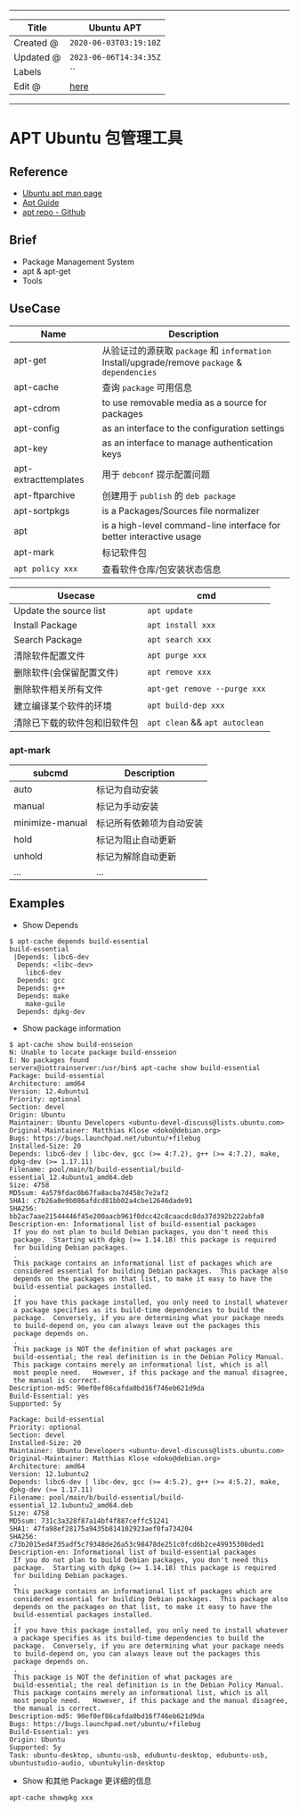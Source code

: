 -----

| Title     | Ubuntu APT                                          |
| --------- | --------------------------------------------------- |
| Created @ | `2020-06-03T03:19:10Z`                              |
| Updated @ | `2023-06-06T14:34:35Z`                              |
| Labels    | \`\`                                                |
| Edit @    | [here](https://github.com/junxnone/linux/issues/15) |

-----

# APT Ubuntu 包管理工具

## Reference

  - [Ubuntu apt man
    page](http://manpages.ubuntu.com/manpages/bionic/man8/apt.8.html)
  - [Apt
    Guide](https://www.debian.org/doc/manuals/apt-guide/index.en.html)
  - [apt repo - Github](https://github.com/Debian/apt/tree/master/doc)

## Brief

  - Package Management System
  - apt & apt-get
  - Tools

## UseCase

| Name                 | Description                                                                              |
| -------------------- | ---------------------------------------------------------------------------------------- |
| apt-get              | 从验证过的源获取 `package` 和 `information`<br> Install/upgrade/remove `package` & `dependencies` |
| apt-cache            | 查询 `package` 可用信息                                                                        |
| apt-cdrom            | to use removable media as a source for packages                                          |
| apt-config           | as an interface to the configuration settings                                            |
| apt-key              | as an interface to manage authentication keys                                            |
| apt-extracttemplates | 用于 `debconf` 提示配置问题                                                                      |
| apt-ftparchive       | 创建用于 `publish` 的 `deb package`                                                           |
| apt-sortpkgs         | is a Packages/Sources file normalizer                                                    |
| apt                  | is a high-level command-line interface for better interactive usage                      |
| apt-mark             | 标记软件包                                                                                    |
| `apt policy xxx`     | 查看软件仓库/包安装状态信息                                                                           |

| Usecase                | cmd                            |
| ---------------------- | ------------------------------ |
| Update the source list | `apt update`                   |
| Install Package        | `apt install xxx`              |
| Search Package         | `apt search xxx`               |
| 清除软件配置文件               | `apt purge xxx`                |
| 删除软件(会保留配置文件)          | `apt remove xxx`               |
| 删除软件相关所有文件             | `apt-get remove --purge xxx`   |
| 建立编译某个软件的环境            | `apt build-dep xxx`            |
| 清除已下载的软件包和旧软件包         | `apt clean` && `apt autoclean` |

### apt-mark

| subcmd          | Description  |
| --------------- | ------------ |
| auto            | 标记为自动安装      |
| manual          | 标记为手动安装      |
| minimize-manual | 标记所有依赖项为自动安装 |
| hold            | 标记为阻止自动更新    |
| unhold          | 标记为解除自动更新    |
| ...             | ...          |

## Examples

  - Show Depends

<!-- end list -->

    $ apt-cache depends build-essential
    build-essential
     |Depends: libc6-dev
      Depends: <libc-dev>
        libc6-dev
      Depends: gcc
      Depends: g++
      Depends: make
        make-guile
      Depends: dpkg-dev

  - Show package information

<!-- end list -->

    $ apt-cache show build-ensseion
    N: Unable to locate package build-ensseion
    E: No packages found
    serverx@iottrainserver:/usr/bin$ apt-cache show build-essential
    Package: build-essential
    Architecture: amd64
    Version: 12.4ubuntu1
    Priority: optional
    Section: devel
    Origin: Ubuntu
    Maintainer: Ubuntu Developers <ubuntu-devel-discuss@lists.ubuntu.com>
    Original-Maintainer: Matthias Klose <doko@debian.org>
    Bugs: https://bugs.launchpad.net/ubuntu/+filebug
    Installed-Size: 20
    Depends: libc6-dev | libc-dev, gcc (>= 4:7.2), g++ (>= 4:7.2), make, dpkg-dev (>= 1.17.11)
    Filename: pool/main/b/build-essential/build-essential_12.4ubuntu1_amd64.deb
    Size: 4758
    MD5sum: 4a579fdac0b67fa8acba7d458c7e2af2
    SHA1: c7b26a0e9b086afdcd81bb02a4cbe12646dade91
    SHA256: bb2ac7aae21544446f45e200aacb961f0dcc42c8caacdc8da37d392b222abfa0
    Description-en: Informational list of build-essential packages
     If you do not plan to build Debian packages, you don't need this
     package.  Starting with dpkg (>= 1.14.18) this package is required
     for building Debian packages.
     .
     This package contains an informational list of packages which are
     considered essential for building Debian packages.  This package also
     depends on the packages on that list, to make it easy to have the
     build-essential packages installed.
     .
     If you have this package installed, you only need to install whatever
     a package specifies as its build-time dependencies to build the
     package.  Conversely, if you are determining what your package needs
     to build-depend on, you can always leave out the packages this
     package depends on.
     .
     This package is NOT the definition of what packages are
     build-essential; the real definition is in the Debian Policy Manual.
     This package contains merely an informational list, which is all
     most people need.   However, if this package and the manual disagree,
     the manual is correct.
    Description-md5: 90ef0ef86cafda0bd16f746eb621d9da
    Build-Essential: yes
    Supported: 5y
    
    Package: build-essential
    Priority: optional
    Section: devel
    Installed-Size: 20
    Maintainer: Ubuntu Developers <ubuntu-devel-discuss@lists.ubuntu.com>
    Original-Maintainer: Matthias Klose <doko@debian.org>
    Architecture: amd64
    Version: 12.1ubuntu2
    Depends: libc6-dev | libc-dev, gcc (>= 4:5.2), g++ (>= 4:5.2), make, dpkg-dev (>= 1.17.11)
    Filename: pool/main/b/build-essential/build-essential_12.1ubuntu2_amd64.deb
    Size: 4758
    MD5sum: 731c3a328f87a14bf4f887ceffc51241
    SHA1: 47fa98ef28175a9435b814102923aef0fa734204
    SHA256: c73b2015ed4f35adf5c79348de26a53c98478de251c0fcd6b2ce49935308ded1
    Description-en: Informational list of build-essential packages
     If you do not plan to build Debian packages, you don't need this
     package.  Starting with dpkg (>= 1.14.18) this package is required
     for building Debian packages.
     .
     This package contains an informational list of packages which are
     considered essential for building Debian packages.  This package also
     depends on the packages on that list, to make it easy to have the
     build-essential packages installed.
     .
     If you have this package installed, you only need to install whatever
     a package specifies as its build-time dependencies to build the
     package.  Conversely, if you are determining what your package needs
     to build-depend on, you can always leave out the packages this
     package depends on.
     .
     This package is NOT the definition of what packages are
     build-essential; the real definition is in the Debian Policy Manual.
     This package contains merely an informational list, which is all
     most people need.   However, if this package and the manual disagree,
     the manual is correct.
    Description-md5: 90ef0ef86cafda0bd16f746eb621d9da
    Bugs: https://bugs.launchpad.net/ubuntu/+filebug
    Build-Essential: yes
    Origin: Ubuntu
    Supported: 5y
    Task: ubuntu-desktop, ubuntu-usb, edubuntu-desktop, edubuntu-usb, ubuntustudio-audio, ubuntukylin-desktop

  - Show 和其他 Package 更详细的信息

<!-- end list -->

    apt-cache showpkg xxx
